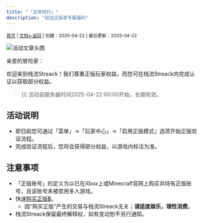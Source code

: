```yaml
---
title: "「正伴同行」"
description: "验证正版享专属福利"
---
```

<small id="old_menu"><a href="/Streack/">首页</a> | <a href="/Streack/doc/">文档</a></small><small><a href="../">←返回</a> |
 创建：2025-04-22 | 最后更新：2025-04-22</small><br>

![](https://s21.ax1x.com/2025/04/22/pEIZS7d.png "活动文章头图")

亲爱的冒险家：

欢迎来到栈流Streack！我们尊重正版玩家权益，而您可在栈流Streack内完成认证以获取部分权益。

> [i] 活动自服务器时间2025-04-22 00:00开始，长期有效。

## 活动说明

* 即日起您可通过「菜单」→「玩家中心」→「启用正版模式」选项开始正版验证流程。
* 完成验证流程后，您将会获得部分权益，以游戏内标注为准。

## 注意事项

* 「正版账号」的定义为以已在Xbox上或Minecraft官网上购买并持有正版账号，且该账号未被禁用多人游戏。
* 快速[购买正版฿](https://www.xbox.com/zh-CN/games/store/minecraft-java-bedrock-edition-for-pc/9nxp44l49shj)。
  * 因“购买正版”产生的交易与栈流Streack无关；**请适度娱乐，理性消费**。
* 栈流Streack保留最终解释权，如有变动恕不另行通知。

<script src="https://rs.kdxiaoyi.top/res/scripts/js/sober@1.0.6.min.js"></script><script src="https://kdxiaoyi.top/Streack/page/js/pmd.js"></script><script src="https://rs.kdxiaoyi.top/res/scripts/js/pmd-reRender.min.js"></script>